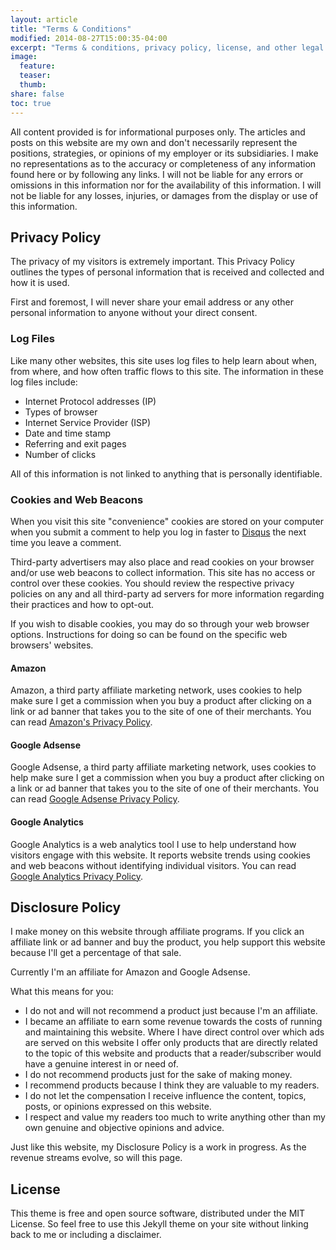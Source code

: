 ```yaml
---
layout: article
title: "Terms & Conditions"
modified: 2014-08-27T15:00:35-04:00
excerpt: "Terms & conditions, privacy policy, license, and other legal stuff you won’t read."
image:
  feature:
  teaser:
  thumb:
share: false
toc: true
---
```


All content provided is for informational purposes only. The articles and posts on this website are my own and don't necessarily represent the positions, strategies, or opinions of my employer or its subsidiaries. I make no representations as to the accuracy or completeness of any information found here or by following any links. I will not be liable for any errors or omissions in this information nor for the availability of this information. I will not be liable for any losses, injuries, or damages from the display or use of this information.

## Privacy Policy

The privacy of my visitors is extremely important. This Privacy Policy outlines the types of personal information that is received and collected and how it is used.

First and foremost, I will never share your email address or any other personal information to anyone without your direct consent.

### Log Files

Like many other websites, this site uses log files to help learn about when, from where, and how often traffic flows to this site. The information in these log files include:

* Internet Protocol addresses (IP)
* Types of browser
* Internet Service Provider (ISP)
* Date and time stamp
* Referring and exit pages
* Number of clicks

All of this information is not linked to anything that is personally identifiable.

### Cookies and Web Beacons

When you visit this site "convenience" cookies are stored on your computer when you submit a comment to help you log in faster to [Disqus](http://disqus.com) the next time you leave a comment.

Third-party advertisers may also place and read cookies on your browser and/or use web beacons to collect information. This site has no access or control over these cookies. You should review the respective privacy policies on any and all third-party ad servers for more information regarding their practices and how to opt-out.

If you wish to disable cookies, you may do so through your web browser options. Instructions for doing so can be found on the specific web browsers' websites.

#### Amazon

Amazon, a third party affiliate marketing network, uses cookies to help make sure I get a commission when you buy a product after clicking on a link or ad banner that takes you to the site of one of their merchants. You can read [Amazon's Privacy Policy](http://www.amazon.com/gp/help/customer/display.html?nodeId=468496).

#### Google Adsense

Google Adsense, a third party affiliate marketing network, uses cookies to help make sure I get a commission when you buy a product after clicking on a link or ad banner that takes you to the site of one of their merchants. You can read [Google Adsense Privacy Policy](http://support.google.com/adsense/bin/answer.py?hl=en&answer=48182).

#### Google Analytics

Google Analytics is a web analytics tool I use to help understand how visitors engage with this website. It reports website trends using cookies and web beacons without identifying individual visitors. You can read [Google Analytics Privacy Policy](http://www.google.com/analytics/learn/privacy.html).

## Disclosure Policy

I make money on this website through affiliate programs. If you click an affiliate link or ad banner and buy the product, you help support this website because I'll get a percentage of that sale.

Currently I'm an affiliate for Amazon and Google Adsense.

What this means for you:

* I do not and will not recommend a product just because I'm an affiliate.
* I became an affiliate to earn some revenue towards the costs of running and maintaining this website. Where I have direct control over which ads are served on this website I offer only products that are directly related to the topic of this website and products that a reader/subscriber would have a genuine interest in or need of.
* I do not recommend products just for the sake of making money.
* I recommend products because I think they are valuable to my readers.
* I do not let the compensation I receive influence the content, topics, posts, or opinions expressed on this website.
* I respect and value my readers too much to write anything other than my own genuine and objective opinions and advice.

Just like this website, my Disclosure Policy is a work in progress. As the revenue streams evolve, so will this page.

## License

This theme is free and open source software, distributed under the MIT License. So feel free to use this Jekyll theme on your site without linking back to me or including a disclaimer. 